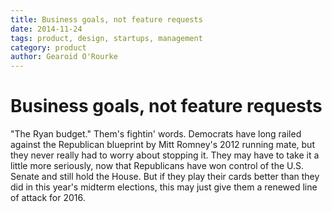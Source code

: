 ```yaml
---
title: Business goals, not feature requests
date: 2014-11-24
tags: product, design, startups, management 
category: product
author: Gearoid O'Rourke
---
```


# Business goals, not feature requests

"The Ryan budget." Them's fightin' words. Democrats have long railed against the Republican blueprint by Mitt Romney's 2012 running mate, but they never really had to worry about stopping it. They may have to take it a little more seriously, now that Republicans have won control of the U.S. Senate and still hold the House. But if they play their cards better than they did in this year's midterm elections, this may just give them a renewed line of attack for 2016.